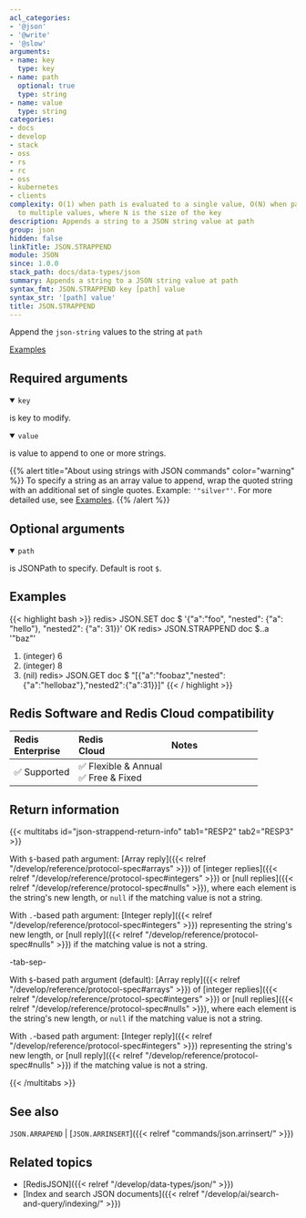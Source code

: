 ```yaml
---
acl_categories:
- '@json'
- '@write'
- '@slow'
arguments:
- name: key
  type: key
- name: path
  optional: true
  type: string
- name: value
  type: string
categories:
- docs
- develop
- stack
- oss
- rs
- rc
- oss
- kubernetes
- clients
complexity: O(1) when path is evaluated to a single value, O(N) when path is evaluated
  to multiple values, where N is the size of the key
description: Appends a string to a JSON string value at path
group: json
hidden: false
linkTitle: JSON.STRAPPEND
module: JSON
since: 1.0.0
stack_path: docs/data-types/json
summary: Appends a string to a JSON string value at path
syntax_fmt: JSON.STRAPPEND key [path] value
syntax_str: '[path] value'
title: JSON.STRAPPEND
---
```

Append the `json-string` values to the string at `path`

[Examples](#examples)

## Required arguments

<details open><summary><code>key</code></summary> 

is key to modify.
</details>

<details open><summary><code>value</code></summary> 

is value to append to one or more strings. 

{{% alert title="About using strings with JSON commands" color="warning" %}}
To specify a string as an array value to append, wrap the quoted string with an additional set of single quotes. Example: `'"silver"'`. For more detailed use, see [Examples](#examples).
{{% /alert %}}
</details>

## Optional arguments

<details open><summary><code>path</code></summary> 

is JSONPath to specify. Default is root `$`.
</details>

## Examples

{{< highlight bash >}}
redis> JSON.SET doc $ '{"a":"foo", "nested": {"a": "hello"}, "nested2": {"a": 31}}'
OK
redis> JSON.STRAPPEND doc $..a '"baz"'
1) (integer) 6
2) (integer) 8
3) (nil)
redis> JSON.GET doc $
"[{\"a\":\"foobaz\",\"nested\":{\"a\":\"hellobaz\"},\"nested2\":{\"a\":31}}]"
{{< / highlight >}}

## Redis Software and Redis Cloud compatibility

| Redis<br />Enterprise | Redis<br />Cloud | <span style="min-width: 9em; display: table-cell">Notes</span> |
|:----------------------|:-----------------|:------|
| <span title="Supported">&#x2705; Supported</span><br /> | <span title="Supported">&#x2705; Flexible & Annual</span><br /><span title="Supported">&#x2705; Free & Fixed</nobr></span> |  |


## Return information

{{< multitabs id="json-strappend-return-info"
    tab1="RESP2"
    tab2="RESP3" >}}

With `$`-based path argument: [Array reply]({{< relref "/develop/reference/protocol-spec#arrays" >}}) of [integer replies]({{< relref "/develop/reference/protocol-spec#integers" >}}) or [null replies]({{< relref "/develop/reference/protocol-spec#nulls" >}}), where each element is the string's new length, or `null` if the matching value is not a string.

With `.`-based path argument: [Integer reply]({{< relref "/develop/reference/protocol-spec#integers" >}}) representing the string's new length, or [null reply]({{< relref "/develop/reference/protocol-spec#nulls" >}}) if the matching value is not a string.

-tab-sep-

With `$`-based path argument (default): [Array reply]({{< relref "/develop/reference/protocol-spec#arrays" >}}) of [integer replies]({{< relref "/develop/reference/protocol-spec#integers" >}}) or [null replies]({{< relref "/develop/reference/protocol-spec#nulls" >}}), where each element is the string's new length, or `null` if the matching value is not a string.

With `.`-based path argument: [Integer reply]({{< relref "/develop/reference/protocol-spec#integers" >}}) representing the string's new length, or [null reply]({{< relref "/develop/reference/protocol-spec#nulls" >}}) if the matching value is not a string.

{{< /multitabs >}}

## See also

`JSON.ARRAPEND` | [`JSON.ARRINSERT`]({{< relref "commands/json.arrinsert/" >}}) 

## Related topics

* [RedisJSON]({{< relref "/develop/data-types/json/" >}})
* [Index and search JSON documents]({{< relref "/develop/ai/search-and-query/indexing/" >}})

